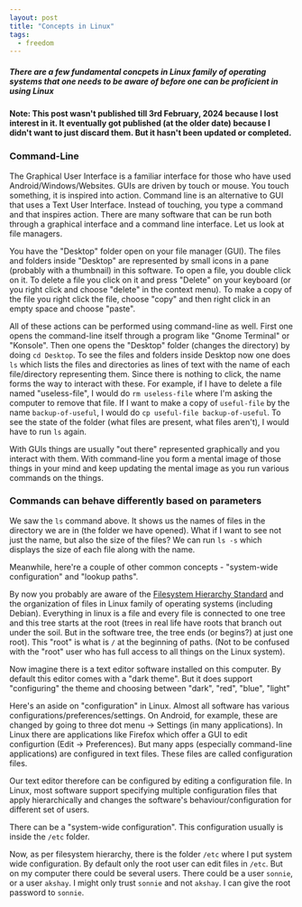 ```yaml
---
layout: post
title: "Concepts in Linux"
tags:
  - freedom
---
```


##### There are a few fundamental concpets in Linux family of operating systems that one needs to be aware of before one can be proficient in using Linux #####

**Note: This post wasn't published till 3rd February, 2024 because I lost interest in it. It eventually got published (at the older date) because I didn't want to just discard them. But it hasn't been updated or completed.**

### Command-Line ###

The Graphical User Interface is a familiar interface for those who have used Android/Windows/Websites. GUIs are driven by touch or mouse. You touch something, it is inspired into action. Command line is an alternative to GUI that uses a Text User Interface. Instead of touching, you type a command and that inspires action. There are many software that can be run both through a graphical interface and a command line interface. Let us look at file managers.

You have the "Desktop" folder open on your file manager (GUI). The files and folders inside "Desktop" are represented by small icons in a pane (probably with a thumbnail) in this software. To open a file, you double click on it. To delete a file you click on it and press "Delete" on your keyboard (or you right click and choose "delete" in the context menu). To make a copy of the file you right click the file, choose "copy" and then right click in an empty space and choose "paste".

All of these actions can be performed using command-line as well. First one opens the command-line itself through a program like "Gnome Terminal" or "Konsole". Then one opens the "Desktop" folder (changes the directory) by doing `cd Desktop`. To see the files and folders inside Desktop now one does `ls` which lists the files and directories as lines of text with the name of each file/directory representing them. Since there is nothing to click, the name forms the way to interact with these. For example, if I have to delete a file named "useless-file", I would do `rm useless-file` where I'm asking the computer to remove that file. If I want to make a copy of `useful-file` by the name `backup-of-useful`, I would do `cp useful-file backup-of-useful`. To see the state of the folder (what files are present, what files aren't), I would have to run `ls` again.

With GUIs things are usually "out there" represented graphically and you interact with them. With command-line you form a mental image of those things in your mind and keep updating the mental image as you run various commands on the things.

### Commands can behave differently based on parameters ###

We saw the `ls` command above. It shows us the names of files in the directory we are in (the folder we have opened). What if I want to see not just the name, but also the size of the files? We can run `ls -s` which displays the size of each file along with the name. 

Meanwhile, here're a couple of other common concepts - "system-wide configuration" and "lookup paths". 

By now you probably are aware of the [Filesystem Hierarchy Standard](https://en.wikipedia.org/wiki/Filesystem_Hierarchy_Standard) and the organization of files in Linux family of operating systems (including Debian). Everything in linux is a file and every file is connected to one tree and this tree starts at the root (trees in real life have roots that branch out under the soil. But in the software tree, the tree ends (or begins?) at just one root).  This "root" is what is `/` at the beginning of paths. (Not to be confused with the "root" user who has full access to all things on the Linux system). 


Now imagine there is a text editor software installed on this computer. By default this editor comes with a "dark theme". But it does support "configuring" the theme and choosing between "dark", "red", "blue", "light"


Here's an aside on "configuration" in Linux. Almost all software has various configurations/preferences/settings. On Android, for example, these are changed by going to three dot menu -> Settings (in many applications). In Linux there are applications like Firefox which offer a GUI to edit configurtion (Edit -> Preferences). But many apps (especially command-line applications) are configured in text files. These files are called configuration files.


Our text editor therefore can be configured by editing a configuration file. In Linux, most software support specifying multiple configuration files that apply hierarchically and changes the software's behaviour/configuration for different set of users.


There can be a "system-wide configuration". This configuration usually is inside the `/etc` folder. 

Now, as per filesystem hierarchy, there is the folder `/etc` where I put system wide configuration. By default only the root user can edit files in `/etc`. But on my computer there could be several users. There could be a user `sonnie`, or a user `akshay`. I might only trust `sonnie` and not `akshay`. I can give the root password to `sonnie`.
